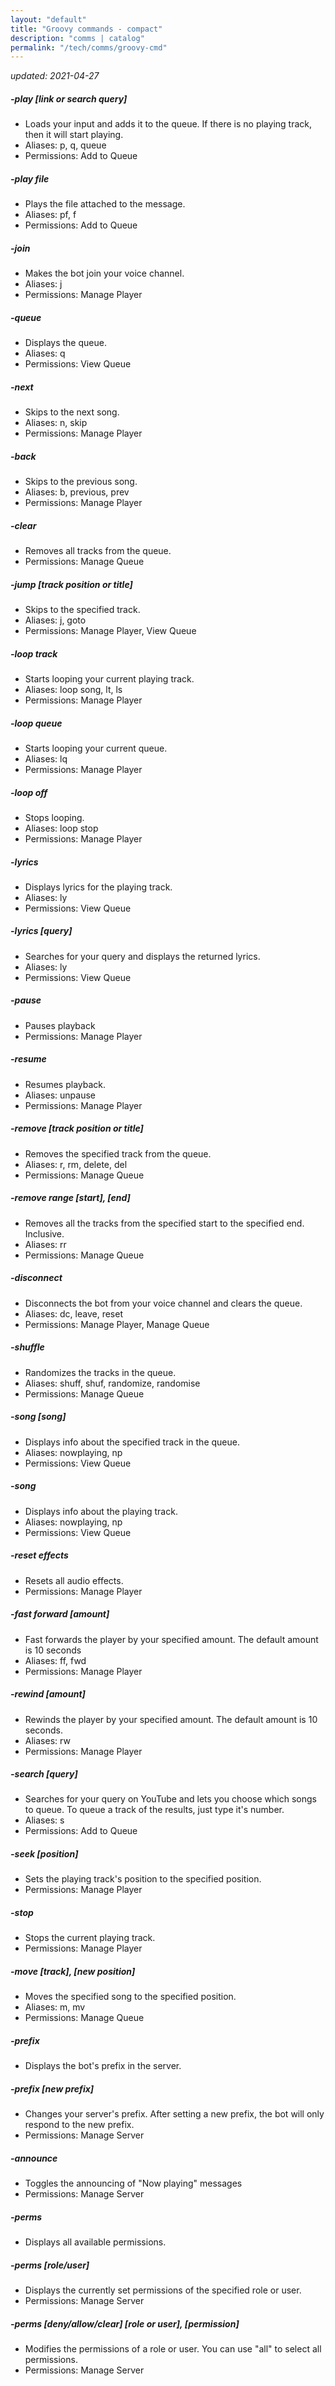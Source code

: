 ```yaml
---
layout: "default"
title: "Groovy commands - compact"
description: "comms | catalog"
permalink: "/tech/comms/groovy-cmd"
---
```


*updated: 2021-04-27*

##### -play [link or search query]
- Loads your input and adds it to the queue. If there is no playing track, then it will start playing.
- Aliases: p, q, queue
- Permissions: Add to Queue

##### -play file
- Plays the file attached to the message.
- Aliases: pf, f
- Permissions: Add to Queue

##### -join
- Makes the bot join your voice channel.
- Aliases: j
- Permissions: Manage Player

##### -queue
- Displays the queue.
- Aliases: q
- Permissions: View Queue

##### -next
- Skips to the next song.
- Aliases: n, skip
- Permissions: Manage Player

##### -back
- Skips to the previous song.
- Aliases: b, previous, prev
- Permissions: Manage Player

##### -clear
- Removes all tracks from the queue.
- Permissions: Manage Queue

##### -jump [track position or title]
- Skips to the specified track.
- Aliases: j, goto
-  Permissions: Manage Player, View Queue

##### -loop track
- Starts looping your current playing track.
- Aliases: loop song, lt, ls
- Permissions: Manage Player

##### -loop queue
- Starts looping your current queue.
- Aliases: lq
- Permissions: Manage Player

##### -loop off
- Stops looping.
- Aliases: loop stop
- Permissions: Manage Player

##### -lyrics
- Displays lyrics for the playing track.
- Aliases: ly
- Permissions: View Queue

##### -lyrics [query]
- Searches for your query and displays the returned lyrics.
- Aliases: ly
- Permissions: View Queue

##### -pause
- Pauses playback
- Permissions: Manage Player

##### -resume
- Resumes playback.
- Aliases: unpause
- Permissions: Manage Player

##### -remove [track position or title]
- Removes the specified track from the queue.
- Aliases: r, rm, delete, del
- Permissions: Manage Queue

##### -remove range [start], [end]
- Removes all the tracks from the specified start to the specified end. Inclusive.
- Aliases: rr
- Permissions: Manage Queue

##### -disconnect
- Disconnects the bot from your voice channel and clears the queue.
- Aliases: dc, leave, reset
- Permissions: Manage Player, Manage Queue

##### -shuffle
- Randomizes the tracks in the queue.
- Aliases: shuff, shuf, randomize, randomise
- Permissions: Manage Queue

 ##### -song [song]
- Displays info about the specified track in the queue.
- Aliases: nowplaying, np
- Permissions: View Queue

##### -song
- Displays info about the playing track.
- Aliases: nowplaying, np
- Permissions: View Queue

##### -reset effects
- Resets all audio effects.
- Permissions: Manage Player

#####  -fast forward [amount]
- Fast forwards the player by your specified amount. The default amount is 10 seconds
- Aliases: ff, fwd
- Permissions: Manage Player

##### -rewind [amount]
- Rewinds the player by your specified amount. The default amount is 10 seconds.
- Aliases: rw
- Permissions: Manage Player

##### -search [query]
- Searches for your query on YouTube and lets you choose which songs to queue. To queue a track of the results, just type it's number.
- Aliases: s
- Permissions: Add to Queue

##### -seek [position]
- Sets the playing track's position to the specified position.
- Permissions: Manage Player

##### -stop
- Stops the current playing track.
- Permissions: Manage Player

##### -move [track], [new position]
- Moves the specified song to the specified position.
- Aliases: m, mv
- Permissions: Manage Queue

##### -prefix
- Displays the bot's prefix in the server.

##### -prefix [new prefix]
- Changes your server's prefix. After setting a new prefix, the bot will only respond to the new prefix.
- Permissions: Manage Server

##### -announce
- Toggles the announcing of "Now playing" messages
- Permissions: Manage Server

##### -perms
- Displays all available permissions.

##### -perms [role/user]
- Displays the currently set permissions of the specified role or user.
- Permissions: Manage Server

##### -perms [deny/allow/clear] [role or user], [permission]
- Modifies the permissions of a role or user. You can use "all" to select all permissions.
- Permissions: Manage Server
